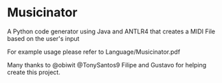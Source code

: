 # Musicinator
A Python code generator using Java and ANTLR4 that creates a MIDI File based on the user's input


For example usage please refer to Language/Musicinator.pdf


Many thanks to @obiwit @TonySantos9 Filipe and Gustavo for helping create this project.
